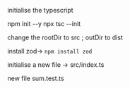 initialise the typescript

npm init --y
npx tsc --init

change the rootDir to src ; outDir to dist

install zod->
`npm install zod`

initialise a new file -> src/index.ts

new file sum.test.ts
